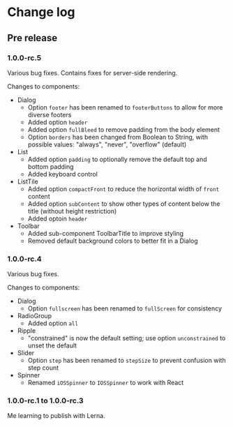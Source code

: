 # Change log

## Pre release

### 1.0.0-rc.5

Various bug fixes. Contains fixes for server-side rendering.

Changes to components:

* Dialog
  * Option `footer` has been renamed to `footerButtons` to allow for more diverse footers
  * Added option `header`
  * Added option `fullBleed` to remove padding from the body element 
  * Option `borders` has been changed from Boolean to String, with possible values: "always", "never", "overflow" (default)
* List
  * Added option `padding` to optionally remove the default top and bottom padding
  * Added keyboard control
* ListTile
  * Added option `compactFront` to reduce the horizontal width of `front` content
  * Added option `subContent` to show other types of content below the title (without height restriction)
  * Added optoin `header`
* Toolbar
  * Added sub-component ToolbarTitle to improve styling 
  * Removed default background colors to better fit in a Dialog


### 1.0.0-rc.4

Various bug fixes.

Changes to components:

* Dialog
  * Option `fullscreen` has been renamed to `fullScreen` for consistency
* RadioGroup
  * Added option `all`
* Ripple
  * "constrained" is now the default setting; use option `unconstrained` to unset the default
* Slider
  * Option `step` has been renamed to `stepSize` to prevent confusion with step count
* Spinner
  * Renamed `iOSSpinner` to `IOSSpinner` to work with React


### 1.0.0-rc.1 to 1.0.0-rc.3

Me learning to publish with Lerna.
